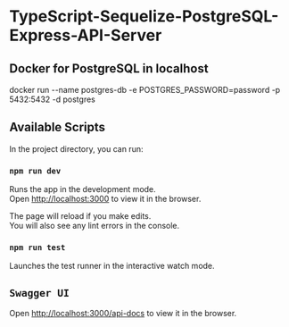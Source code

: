 # TypeScript-Sequelize-PostgreSQL-Express-API-Server

## Docker for PostgreSQL in localhost

docker run --name postgres-db -e POSTGRES_PASSWORD=password -p 5432:5432 -d postgres

## Available Scripts

In the project directory, you can run:

### `npm run dev`

Runs the app in the development mode.\
Open [http://localhost:3000](http://localhost:3000) to view it in the browser.

The page will reload if you make edits.\
You will also see any lint errors in the console.

### `npm run test`

Launches the test runner in the interactive watch mode.

## `Swagger UI`

Open [http://localhost:3000/api-docs](http://localhost:3000/api-docs) to view it in the browser.
